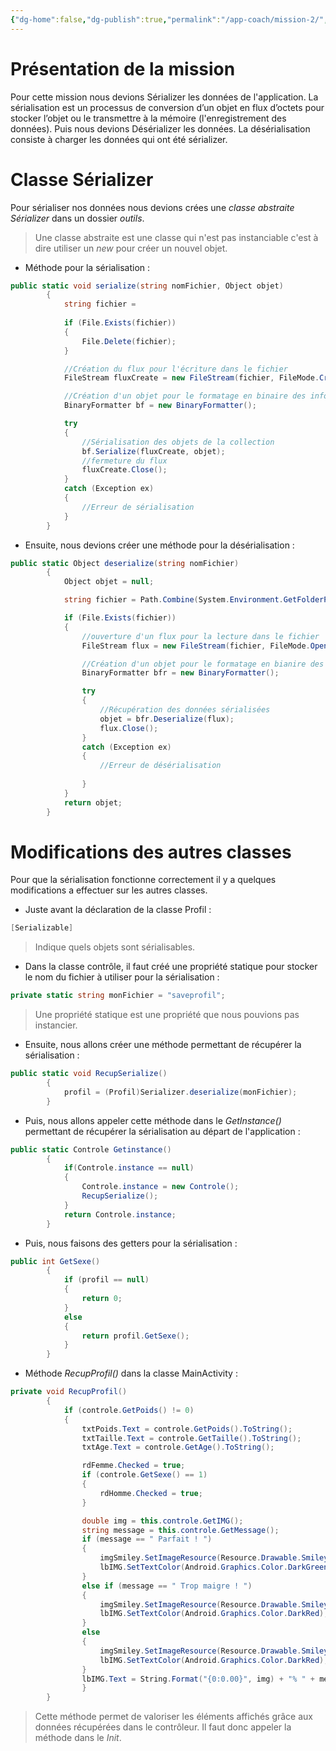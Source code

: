 ```yaml
---
{"dg-home":false,"dg-publish":true,"permalink":"/app-coach/mission-2/","dgPassFrontmatter":true}
---
```



# Présentation de la mission 

Pour cette mission nous devions Sérializer les données de l'application. La sérialisation est un processus de conversion d’un objet en flux d’octets pour stocker l’objet ou le transmettre à la mémoire (l'enregistrement des données).
Puis nous devions Désérializer les données. La désérialisation consiste à charger les données qui ont été sérializer.

# Classe Sérializer

Pour sérialiser nos données nous devions crées une *classe abstraite Sérializer* dans un dossier *outils*. 

>Une classe abstraite est une classe qui n'est pas instanciable c'est à dire utiliser un *new* pour créer un nouvel objet.

- Méthode pour la sérialisation : 
```C#
public static void serialize(string nomFichier, Object objet)
        {
	        string fichier =                                                                                                                                 Path.Combine(System.Environment.GetFolderPath(System.Environment.SpecialFolder.LocalApplicationData), nomFichier);
            
            if (File.Exists(fichier))
            {
                File.Delete(fichier);
            }

            //Création du flux pour l'écriture dans le fichier
            FileStream fluxCreate = new FileStream(fichier, FileMode.Create, FileAccess.Write);

            //Création d'un objet pour le formatage en binaire des informations
            BinaryFormatter bf = new BinaryFormatter();

            try
            {
                //Sérialisation des objets de la collection
                bf.Serialize(fluxCreate, objet);
                //fermeture du flux
                fluxCreate.Close();
            }
            catch (Exception ex)
            {
                //Erreur de sérialisation
            }
        }
```

- Ensuite, nous devions créer une méthode pour la désérialisation :
```C#
public static Object deserialize(string nomFichier)
        {
            Object objet = null;

            string fichier = Path.Combine(System.Environment.GetFolderPath(System.Environment.SpecialFolder.LocalApplicationData), nomFichier);

            if (File.Exists(fichier))
            {
                //ouverture d'un flux pour la lecture dans le fichier
                FileStream flux = new FileStream(fichier, FileMode.Open);

                //Création d'un objet pour le formatage en bianire des informations
                BinaryFormatter bfr = new BinaryFormatter();

                try
                {
                    //Récupération des données sérialisées
                    objet = bfr.Deserialize(flux);
                    flux.Close();
                }
                catch (Exception ex)
                {
                    //Erreur de désérialisation
                
                }
            }
            return objet;
        }
```

# Modifications des autres classes

Pour que la sérialisation fonctionne correctement il y a quelques modifications a effectuer sur les autres classes. 

- Juste avant la déclaration de la classe Profil : 
```C#
[Serializable]
```
>Indique quels objets sont sérialisables.

- Dans la classe contrôle, il faut créé une propriété statique pour stocker le nom du fichier à utiliser pour la sérialisation :
```C#
private static string monFichier = "saveprofil";
```
>Une propriété statique est une propriété que nous pouvions pas instancier.

- Ensuite, nous allons créer une méthode permettant de récupérer la sérialisation :
```C#
public static void RecupSerialize()
        {
            profil = (Profil)Serializer.deserialize(monFichier);
        }
```

- Puis, nous allons appeler cette méthode dans le *GetInstance()* permettant de récupérer la sérialisation au départ de l'application :
```C#
public static Controle Getinstance()
        {
            if(Controle.instance == null)
            {
                Controle.instance = new Controle();
                RecupSerialize();
            }
            return Controle.instance;
        }
```

- Puis, nous faisons des getters pour la sérialisation : 
```C#
public int GetSexe()
        {
            if (profil == null)
            {
                return 0;
            }
            else
            {
                return profil.GetSexe();
            }
        }
```

- Méthode *RecupProfil()* dans la classe MainActivity : 
```C#
private void RecupProfil()
        {
            if (controle.GetPoids() != 0)
            {
                txtPoids.Text = controle.GetPoids().ToString();
                txtTaille.Text = controle.GetTaille().ToString();
                txtAge.Text = controle.GetAge().ToString();

                rdFemme.Checked = true;
                if (controle.GetSexe() == 1)
                {
                    rdHomme.Checked = true;
                }

                double img = this.controle.GetIMG();
                string message = this.controle.GetMessage();
                if (message == " Parfait ! ")
                {
                    imgSmiley.SetImageResource(Resource.Drawable.Smiley_Ok);
                    lbIMG.SetTextColor(Android.Graphics.Color.DarkGreen);
                }
                else if (message == " Trop maigre ! ")
                {
                    imgSmiley.SetImageResource(Resource.Drawable.Smiley_PasTop);
                    lbIMG.SetTextColor(Android.Graphics.Color.DarkRed);
                }
                else
                {
                    imgSmiley.SetImageResource(Resource.Drawable.Smiley_No);
                    lbIMG.SetTextColor(Android.Graphics.Color.DarkRed);
                }
                lbIMG.Text = String.Format("{0:0.00}", img) + "% " + message;
                }
        }
```

>Cette méthode permet de valoriser les éléments affichés grâce aux données récupérées dans le contrôleur. Il faut donc appeler la méthode dans le *Init*. 